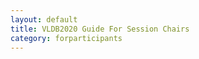 ```yaml
---
layout: default
title: VLDB2020 Guide For Session Chairs
category: forparticipants
---
```


<div class="VLDB2020Instructions" x-for="chair"></div>
